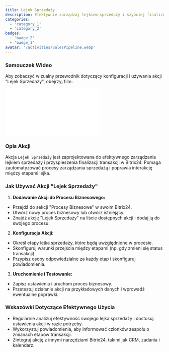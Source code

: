 ```yaml
---
title: Lejek Sprzedaży
description: Efektywnie zarządzaj lejkiem sprzedaży i szybciej finalizuj transakcje.
categories:
  - 'category_1'
  - 'category_2'
badges:
  - 'badge_2'
  - 'badge_1'
avatar: '/activities/SalesPipeline.webp'
---
```

### Samouczek Wideo

Aby zobaczyć wizualny przewodnik dotyczący konfiguracji i używania akcji "Lejek Sprzedaży", obejrzyj film:

<iframe
  class="aspect-video w-full mb-2 "
  src="//www.youtube.com/embed/OyzJd8BcTfY?feature=oembed&rel=0"
  frameborder="0"
  allow="accelerometer; autoplay; encrypted-media; gyroscope"
  allowfullscreen>
</iframe>

### Opis Akcji

Akcja `Lejek Sprzedaży` jest zaprojektowana do efektywnego zarządzania lejkiem sprzedaży i przyspieszenia finalizacji transakcji w Bitrix24. Pomaga zautomatyzować procesy zarządzania sprzedażą i poprawia interakcję między etapami lejka.

### Jak Używać Akcji "Lejek Sprzedaży"

1. **Dodawanie Akcji do Procesu Biznesowego:**
  - Przejdź do sekcji "Procesy Biznesowe" w swoim Bitrix24.
  - Utwórz nowy proces biznesowy lub otwórz istniejący.
  - Znajdź akcję "Lejek Sprzedaży" na liście dostępnych akcji i dodaj ją do swojego procesu.

2. **Konfiguracja Akcji:**
  - Określ etapy lejka sprzedaży, które będą uwzględnione w procesie.
  - Skonfiguruj warunki przejścia między etapami (np. gdy zmieni się status transakcji).
  - Przypisz osoby odpowiedzialne za każdy etap i skonfiguruj powiadomienia.

3. **Uruchomienie i Testowanie:**
  - Zapisz ustawienia i uruchom proces biznesowy.
  - Przetestuj działanie akcji na przykładowych danych i wprowadź ewentualne poprawki.

### Wskazówki Dotyczące Efektywnego Użycia

- Regularnie analizuj efektywność swojego lejka sprzedaży i dostosuj ustawienia akcji w razie potrzeby.
- Wykorzystuj powiadomienia, aby informować członków zespołu o zmianach etapów transakcji.
- Zintegruj akcję z innymi narzędziami Bitrix24, takimi jak CRM, zadania i kalendarz.